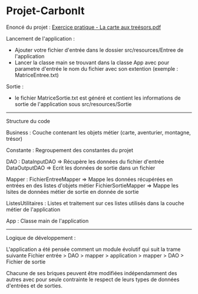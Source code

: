 # Projet-CarbonIt

Enoncé du projet :
[Exercice pratique - La carte aux treėsors.pdf](https://github.com/AlexisRelin/Projet-CarbonIt/files/10960636/Exercice.pratique.-.La.carte.aux.treesors.pdf)

Lancement de l'application :
- Ajouter votre fichier d'entrée dans le dossier src/resources/Entree de l'application
- Lancer la classe main se trouvant dans la classe App avec pour parametre d'entrée le nom du fichier avec son extention (exemple : MatriceEntree.txt)

Sortie :
- le fichier MatriceSortie.txt est généré et contient les informations de sortie de l'application sous src/resources/Sortie

____________________________________________________________________________________
Structure du code

Business : 
Couche contenant les objets métier (carte, aventurier, montagne, trésor) 

Constante : 
Regroupement des constantes du projet

DAO :
DataInputDAO => Récupère les données du fichier d'entrée
DataOutputDAO => Ecrit les données de sortie dans un fichier

Mapper :
FichierEntreeMapper => Mappe les données récupérées en entrées en des listes d'objets métier
FichierSortieMapper => Mappe les lsites de données métier de sortie en donnée de sortie

ListesUtilitaires : Listes et traitement sur ces listes utilisés dans la couche métier de l'application

App : Classe main de l'application
____________________________________________________________________________________
Logique de développement :

L'application a été pensée comment un module évolutif qui suit la trame suivante
Fichier entrée > DAO > mapper > application > mapper > DAO > Fichier de sortie

Chacune de ses briques peuvent être modifiées indépendamment des autres avec pour seule contrainte le respect de leurs types de données d'entrées et de sorties. 
